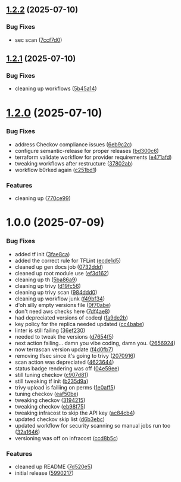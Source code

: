 ## [1.2.2](https://github.com/phin3has/PHI-s3-bucket/compare/v1.2.1...v1.2.2) (2025-07-10)


### Bug Fixes

* sec scan ([7ccf7d0](https://github.com/phin3has/PHI-s3-bucket/commit/7ccf7d03afea5dfc2ad360501bb96708a6e462cd))

## [1.2.1](https://github.com/phin3has/PHI-s3-bucket/compare/v1.2.0...v1.2.1) (2025-07-10)


### Bug Fixes

* cleaning up workflows ([5b45a14](https://github.com/phin3has/PHI-s3-bucket/commit/5b45a143b2e3c3c0b9a5cc1b399ff8c88b3e6e91))

# [1.2.0](https://github.com/phin3has/PHI-s3-bucket/compare/v1.1.2...v1.2.0) (2025-07-10)


### Bug Fixes

* address Checkov compliance issues ([6eb9c2c](https://github.com/phin3has/PHI-s3-bucket/commit/6eb9c2c9caf2171a6bde24ae50fceeb466767d52))
* configure semantic-release for proper releases ([bd300c6](https://github.com/phin3has/PHI-s3-bucket/commit/bd300c641b0812c544f821f44fdf6f16c8b2b560))
* terraform validate workflow for provider requirements ([e471afd](https://github.com/phin3has/PHI-s3-bucket/commit/e471afdfa318a582675d0d9f345aed6be67bc29f))
* tweaking workflows after restructure ([37802ab](https://github.com/phin3has/PHI-s3-bucket/commit/37802ab71b1a9bdefb00376d2dd84b655dc66754))
* workflow b0rked again ([c251bd1](https://github.com/phin3has/PHI-s3-bucket/commit/c251bd18eeff5e54db1b62b77e770a42461857de))


### Features

* cleaning up ([770ce99](https://github.com/phin3has/PHI-s3-bucket/commit/770ce99e802312871c1272141ef62e9bdf34ff93))

# 1.0.0 (2025-07-09)


### Bug Fixes

* added tf init ([3fae8ca](https://github.com/phin3has/PHI-s3-bucket/commit/3fae8ca99cf7d1017b29b58684a21d5724cb0659))
* added the correct rule for TFLint ([ecde1d5](https://github.com/phin3has/PHI-s3-bucket/commit/ecde1d5970817940315257679d55df4964cb4440))
* cleaned up gen docs job ([0732ddd](https://github.com/phin3has/PHI-s3-bucket/commit/0732ddd85c102735ebc5cfd6056badb02a896dbc))
* cleaned up root module use ([ef3d162](https://github.com/phin3has/PHI-s3-bucket/commit/ef3d1624c45d10194b66eabbe709d5eb8da6167d))
* cleaning up th ([5ba86a9](https://github.com/phin3has/PHI-s3-bucket/commit/5ba86a9892de2fdd0daa7ae755c9ced98e85dbde))
* cleaning up trivy ([d19fc56](https://github.com/phin3has/PHI-s3-bucket/commit/d19fc56bb60763840b7ab72d43f2ff8f5c95b440))
* cleaning up trivy scan ([984ddd0](https://github.com/phin3has/PHI-s3-bucket/commit/984ddd0bba3a8b7b3000138790a4b8d33f19c399))
* cleaning up workflow junk ([f49bf34](https://github.com/phin3has/PHI-s3-bucket/commit/f49bf34d0344056851e185c348bd2b1d098b5f48))
* d'oh silly empty versions file ([0f70abe](https://github.com/phin3has/PHI-s3-bucket/commit/0f70abe03ec3064f73d4db3724378ab29ba47037))
* don't need aws checks here ([7df4ae8](https://github.com/phin3has/PHI-s3-bucket/commit/7df4ae866b19057e929f79f37de4d30024404afa))
* had depreciated versions of codeql ([fa9de2b](https://github.com/phin3has/PHI-s3-bucket/commit/fa9de2b75d03d7edf403db2fa24274c0bdafd828))
* key policy for the replica needed updated ([cc4babe](https://github.com/phin3has/PHI-s3-bucket/commit/cc4babe0a6d897fb30916804a43cd6fc0073076f))
* linter is still failing ([36ef230](https://github.com/phin3has/PHI-s3-bucket/commit/36ef230b8efd474443173cd38094fd0e03ff649c))
* needed to tweak the versions ([d7654f5](https://github.com/phin3has/PHI-s3-bucket/commit/d7654f5496e784b6c652eb78a8a51bdb02d91899))
* next action failing... damn you vibe coding, damn you. ([2656924](https://github.com/phin3has/PHI-s3-bucket/commit/26569248da728ead77fb874388dedb1ce658707a))
* now terrascan version update ([f4d0fb7](https://github.com/phin3has/PHI-s3-bucket/commit/f4d0fb7fb10e40600de3c2ec3afefd431fe1ef9c))
* removing tfsec since it's going to trivy ([2070916](https://github.com/phin3has/PHI-s3-bucket/commit/2070916c548806d469ff338b62a4ef0671d7b843))
* scan action was depreciated ([4623644](https://github.com/phin3has/PHI-s3-bucket/commit/46236449ee8ccf32ffdceade5c6c12ef0b2fabfe))
* status badge rendering was off ([04e59ee](https://github.com/phin3has/PHI-s3-bucket/commit/04e59eead3f7d2188a8646cf0d86ab80680a90dd))
* still tuning checkov ([c907d81](https://github.com/phin3has/PHI-s3-bucket/commit/c907d81b36de7197ea99d66c6be17ebc57d8a8a7))
* still tweaking tf init ([b235d9a](https://github.com/phin3has/PHI-s3-bucket/commit/b235d9ad336d3f7470622a86853f4564cda5a9ce))
* trivy upload is failiing on perms ([1e0aff5](https://github.com/phin3has/PHI-s3-bucket/commit/1e0aff5cf07e374a0094713e243752e6a1a2f923))
* tuning checkov ([eaf50be](https://github.com/phin3has/PHI-s3-bucket/commit/eaf50beba22e3feb69d391b317b4cb9fcaafff39))
* tweaking checkov ([3194215](https://github.com/phin3has/PHI-s3-bucket/commit/31942155849abd60ba767cbd711124a4f2624462))
* tweaking checkov ([eb98f75](https://github.com/phin3has/PHI-s3-bucket/commit/eb98f7582ebc224a47b3e24afb232154eddcf8ef))
* tweaking infracost to skip the API key ([ac84cb4](https://github.com/phin3has/PHI-s3-bucket/commit/ac84cb43420246603592560524eab905652f07c3))
* updated checkov skip list ([d6b3ebc](https://github.com/phin3has/PHI-s3-bucket/commit/d6b3ebc7d285a4506aec82845a89a25408a7d458))
* updated workflow for security scanning so manual jobs run too ([32a1646](https://github.com/phin3has/PHI-s3-bucket/commit/32a164640d35338b9e49c3c7bcc1b171f7c917ea))
* versioning was off on infracost ([ccd8b5c](https://github.com/phin3has/PHI-s3-bucket/commit/ccd8b5c459e8b02c967dd1bbe022c01fa3479aaa))


### Features

* cleaned up README ([7d520e5](https://github.com/phin3has/PHI-s3-bucket/commit/7d520e5939deb6beccce29ab75aa18cbb5830439))
* initial release ([5990217](https://github.com/phin3has/PHI-s3-bucket/commit/59902178890af8cfc114ac3f5dfbe6589f5122ae))
